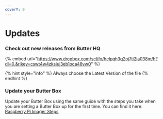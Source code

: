 ```yaml
---
coverY: 0
---
```


# Updates

### Check out new releases from Butter HQ

{% embed url="https://www.dropbox.com/scl/fo/helpqh3q2oj7ti2ia038m/h?dl=0.&rlkey=cswt4w4zksiuj3eb1oca48yw0" %}

{% hint style="info" %}
Always choose the Latest Version of the file
{% endhint %}

### Update your Butter Box

Update your Butter Box using the same guide with the steps you take when you are setting a Butter Box up for the first time. You can find it here: [Raspberry Pi Imager Steps](get-started/raspberry-pi-imager-steps.md)
